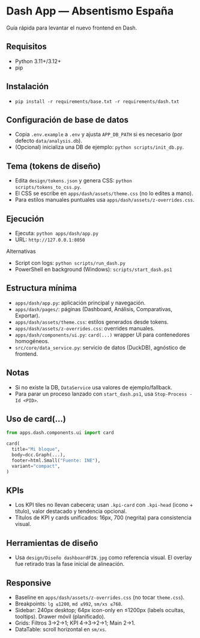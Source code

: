 # Dash App — Absentismo España

Guía rápida para levantar el nuevo frontend en Dash.

## Requisitos
- Python 3.11+/3.12+
- pip

## Instalación
- `pip install -r requirements/base.txt -r requirements/dash.txt`

## Configuración de base de datos
- Copia `.env.example` a `.env` y ajusta `APP_DB_PATH` si es necesario (por defecto `data/analysis.db`).
- (Opcional) inicializa una DB de ejemplo: `python scripts/init_db.py`.

## Tema (tokens de diseño)
- Edita `design/tokens.json` y genera CSS: `python scripts/tokens_to_css.py`.
- El CSS se escribe en `apps/dash/assets/theme.css` (no lo edites a mano).
- Para estilos manuales puntuales usa `apps/dash/assets/z-overrides.css`.

## Ejecución
- Ejecuta: `python apps/dash/app.py`
- URL: `http://127.0.0.1:8050`

Alternativas
- Script con logs: `python scripts/run_dash.py`
- PowerShell en background (Windows): `scripts/start_dash.ps1`

## Estructura mínima
- `apps/dash/app.py`: aplicación principal y navegación.
- `apps/dash/pages/`: páginas (Dashboard, Análisis, Comparativas, Exportar).
- `apps/dash/assets/theme.css`: estilos generados desde tokens.
- `apps/dash/assets/z-overrides.css`: overrides manuales.
- `apps/dash/components/ui.py`: `card(...)` wrapper UI para contenedores homogéneos.
- `src/core/data_service.py`: servicio de datos (DuckDB), agnóstico de frontend.

## Notas
- Si no existe la DB, `DataService` usa valores de ejemplo/fallback.
- Para parar un proceso lanzado con `start_dash.ps1`, usa `Stop-Process -Id <PID>`.

## Uso de card(...)
```python
from apps.dash.components.ui import card

card(
  title="Mi bloque",
  body=dcc.Graph(...),
  footer=html.Small("Fuente: INE"),
  variant="compact",
)
```

## KPIs
- Los KPI tiles no llevan cabecera; usan `.kpi-card` con `.kpi-head` (icono + título), valor destacado y tendencia opcional.
- Títulos de KPI y cards unificados: 16px, 700 (negrita) para consistencia visual.

## Herramientas de diseño
- Usa `design/Diseño dashboardFIN.jpg` como referencia visual. El overlay fue retirado tras la fase inicial de alineación.

## Responsive
- Baseline en `apps/dash/assets/z-overrides.css` (no tocar `theme.css`).
- Breakpoints: `lg ≤1200`, `md ≤992`, `sm/xs ≤768`.
- Sidebar: 240px desktop; 64px icon-only en ≤1200px (labels ocultas, tooltips). Drawer móvil (planificado).
- Grids: Filtros 3→2→1; KPI 4→3→2→1; Main 2→1.
- DataTable: scroll horizontal en `sm/xs`.
